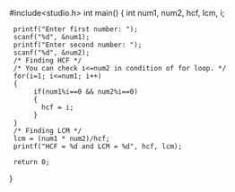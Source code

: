 #include<studio.h>
int main()
{
	 int num1, num2, hcf, lcm, i;
	 
	 printf("Enter first number: ");
	 scanf("%d", &num1);
	 printf("Enter second number: ");
	 scanf("%d", &num2);
	 /* Finding HCF */
	 /* You can check i<=num2 in condition of for loop. */
	 for(i=1; i<=num1; i++)
	 {
		  if(num1%i==0 && num2%i==0)
		  {
		   	hcf = i;
		  }
	 }
	 /* Finding LCM */
	 lcm = (num1 * num2)/hcf;
	 printf("HCF = %d and LCM = %d", hcf, lcm);
	 
	 return 0; 

}

